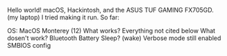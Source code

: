 Hello world!
macOS, Hackintosh, and the ASUS TUF GAMING FX705GD. (my laptop)
I tried making it run. So far:

OS: MacOS Monterey (12)
What works?
Everything not cited below
What dosen't work?
Bluetooth
Battery
Sleep? (wake)
Verbose mode still enabled
SMBIOS config
